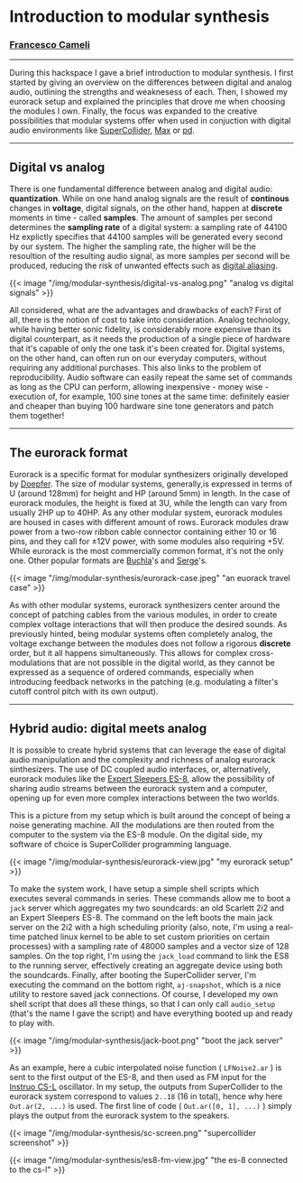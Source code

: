# Introduction to modular synthesis

### [Francesco Cameli](https://github.com/vitreo12)

---

During this hackspace I gave a brief introduction to modular synthesis. 
I first started by giving an overview on the differences between digital and analog audio, outlining the strengths and weaknesess of each. Then, I showed my eurorack setup and explained the principles that drove me when choosing the modules I own. Finally, the focus was expanded to the creative possibilities that modular systems offer when used in conjuction with digital audio environments like [SuperCollider](https://supercollider.github.io/), [Max](https://cycling74.com/) or [pd](https://puredata.info/).

---

## Digital vs analog
 
There is one fundamental difference between analog and digital audio: **quantization**. While on one hand analog signals are the result of **continous** changes in **voltage**, digital signals, on the other hand, happen at **discrete** moments in time - called **samples**. The amount of samples per second determines the **sampling rate** of a digital system: a sampling rate of 44100 Hz explictly specifies that 44100 samples will be generated every second by our system. The higher the sampling rate, the higher will be the resoultion of the resulting audio signal, as more samples per second will be produced, reducing the risk of unwanted effects such as [digital aliasing](https://en.wikipedia.org/wiki/Nyquist_frequency).

{{< image "/img/modular-synthesis/digital-vs-analog.png" "analog vs digital signals" >}}

All considered, what are the advantages and drawbacks of each? First of all, there is the notion of cost to take into consideration. Analog technology, while having better sonic fidelity, is considerably more expensive than its digital counterpart, as it needs the production of a single piece of hardware that it's capable of only the one task it's been created for. Digital systems, on the other hand, can often run on our everyday computers, without requiring any additional purchases. This also links to the problem of reproducibility. Audio software can easily repeat the same set of commands as long as the CPU can perform, allowing inexpensive - money wise - execution of, for example, 100 sine tones at the same time: definitely easier and cheaper than buying 100 hardware sine tone generators and patch them together!

---

## The eurorack format

Eurorack is a specific format for modular synthesizers originally developed by [Doepfer](http://www.doepfer.de/home.htm). The size of modular systems, generally,is expressed in terms of U (around 128mm) for height and HP (around 5mm) in length. In the case of eurorack modules, the height is fixed at 3U, while the length can vary from usually 2HP up to 40HP. As any other modular system, eurorack modules are housed in cases with different amount of rows. Eurorack modules draw power from a two-row ribbon cable connector containing either 10 or 16 pins, and they call for ±12V power, with some modules also requiring +5V. While eurorack is the most commercially common format, it's not the only one. Other popular formats are [Buchla](https://buchla.com/modular-systems/)'s and [Serge](https://randomsource.net/serge)'s.

{{< image "/img/modular-synthesis/eurorack-case.jpeg" "an euorack travel case" >}}

As with other modular systems, eurorack synthesizers center around the concept of patching cables from the various modules, in order to create complex voltage interactions that will then produce the desired sounds. As previously hinted, being modular systems often completely analog, the voltage exchange between the modules does not follow a rigorous **discrete** order, but it all happens simultaneously. This allows for complex cross-modulations that are not possible in the digital world, as they cannot be expressed as a sequence of ordered commands, especially when introducing feedback networks in the patching (e.g. modulating a filter's cutoff control pitch with its own output).

---

## Hybrid audio: digital meets analog

It is possible to create hybrid systems that can leverage the ease of digital audio manipulation and the complexity and richness of analog eurorack sinthesizers. The use of DC coupled audio interfaces, or, alternatively, eurorack modules like the [Expert Sleepers ES-8](https://www.expert-sleepers.co.uk/es8.html), allow the possibility of sharing audio streams between the eurorack system and a computer, opening up for even more complex interactions between the two worlds.

This is a picture from my setup which is built around the concept of being a noise generating machine. All the modulations are then routed from the computer to the system via the ES-8 module. On the digital side, my software of choice is SuperCollider programming language.

{{< image "/img/modular-synthesis/eurorack-view.jpg" "my eurorack setup" >}}

To make the system work, I have setup a simple shell scripts which executes several commands in series. These commands allow me to boot a `jack` server which aggregates my two soundcards: an old Scarlett 2i2 and an Expert Sleepers ES-8. The command on the left boots the main jack server on the 2i2 with a high scheduling priority (also, note, I'm using a real-time patched linux kernel to be able to set custom priorities on certain processes) with a sampling rate of 48000 samples and a vector size of 128 samples. On the top right, I'm using the `jack_load` command to link the ES8 to the running server, effectively creating an aggregate device using both the soundcards. Finally, after booting the SuperCollider server, I'm executing the command on the bottom right, `aj-snapshot`, which is a nice utility to restore saved jack connections. Of course, I developed my own shell script that does all these things, so that I can only call `audio_setup` (that's the name I gave the script) and have everything booted up and ready to play with. 

{{< image "/img/modular-synthesis/jack-boot.png" "boot the jack server" >}}

As an example, here a cubic interpolated noise function ( `LFNoise2.ar` ) is sent to the first output of the ES-8, and then used as FM input for the [Instruo CS-L](https://www.instruomodular.com/product/csl/) oscillator. In my setup, the outputs from SuperCollider to the eurorack system correspond to values `2..18` (16 in total), hence why here `Out.ar(2, ...)` is used. The first line of code ( `Out.ar([0, 1], ...)` ) simply plays the output from the eurorack system to the speakers. 

{{< image "/img/modular-synthesis/sc-screen.png" "supercollider screenshot" >}}

{{< image "/img/modular-synthesis/es8-fm-view.jpg" "the es-8 connected to the cs-l" >}}